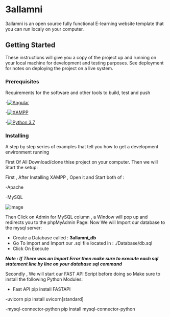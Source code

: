 # 3allamni
3allamni is an open source  fully functional E-learning website template that you can run localy on your computer.
## Getting Started
These instructions will give you a copy of the project up and running on
your local machine for development and testing purposes. See deployment
for notes on deploying the project on a live system.
### Prerequisites
Requirements for the software and other tools to build, test and push 



-[![Angular](https://cdn.iconscout.com/icon/free/png-32/angular-2752246-2285063.png)][1]

-[![XAMPP](https://cdn.icon-icons.com/icons2/1381/PNG/32/xampp_94513.png)][2]

-[![Python 3.7](https://icons.iconarchive.com/icons/papirus-team/papirus-apps/32/python-icon.png)][3]


### Installing
A step by step series of examples that tell you how to get a development
environment running

First Of All Download/clone thise project on your computer.
Then we will Start the setup:

First  , After Installing XAMPP  , Open it and Start both of :

  -Apache
  
  -MySQL
  
  ![image](https://user-images.githubusercontent.com/78027050/117541826-071c5b00-b016-11eb-837c-2d97af2d4ba5.png)
  
Then Click on Admin for MySQL column  , a Window will pop up and redirects you to the phpMyAdmin Page:
Now We will Import our database to the mysql server:

- Create a Database called : **3allamni_db**
- Go To import and Import our .sql file located in : ./Database/db.sql
- Click On Execute

***Note : If There was an Import Error then make sure to execute each sql statement line by line on your database sql command***


Secondly  , We will start our FAST API Script before doing so Make sure to install the following Python Modules:
- Fast API
          pip install FASTAPI
          
-uvicorn
          pip install uvicorn[standard]

-mysql-connector-python
          pip install mysql-connector-python





[1]: https://angular.io/
[2]: http://apachefriends.org/
[3]:https://www.python.org/downloads/release/python-370/
